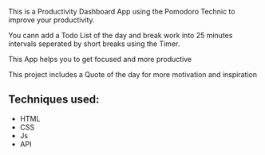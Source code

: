 <p>This is a Productivity Dashboard App using the Pomodoro Technic to improve your productivity.</p>
<p>You cann add a Todo List of the day and break work into 25 minutes intervals seperated by short breaks using the Timer. </p>
<p>This App helps you to get focused and more productive</p>
<p>This project includes a Quote of the day for more motivation and inspiration</p>
<h2>Techniques used:</h2>
<ul>
  <li>HTML</li>
  <li>CSS</li>
  <li>Js</li>
  <li>API</li>
</ul>
